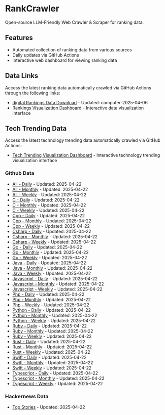 # RankCrawler

Open-source LLM-Friendly Web Crawler & Scraper for ranking data.

## Features

* Automated collection of ranking data from various sources
* Daily updates via GitHub Actions
* Interactive web dashboard for viewing ranking data


## Data Links

Access the latest ranking data automatically crawled via GitHub Actions through the following links:

* [digital Rankings Data Download](https://github.com/chenjy16/RankCrawler/blob/main/data/1688/digital_computer_2025-04-06.json) - Updated: computer-2025-04-06
* [Rankings Visualization Dashboard](https://chenjy16.github.io/RankCrawler/1688_rankings.html) - Interactive data visualization interface




## Tech Trending Data

Access the latest technology trending data automatically crawled via GitHub Actions:

* [Tech Trending Visualization Dashboard](https://chenjy16.github.io/RankCrawler/tech_trending.html) - Interactive technology trending visualization interface

### Github Data

* [All - Daily](https://github.com/chenjy16/RankCrawler/blob/main/data/github/github_all_daily_2025-04-22.json) - Updated: 2025-04-22
* [All - Monthly](https://github.com/chenjy16/RankCrawler/blob/main/data/github/github_all_monthly_2025-04-22.json) - Updated: 2025-04-22
* [All - Weekly](https://github.com/chenjy16/RankCrawler/blob/main/data/github/github_all_weekly_2025-04-22.json) - Updated: 2025-04-22
* [C - Daily](https://github.com/chenjy16/RankCrawler/blob/main/data/github/github_c_daily_2025-04-22.json) - Updated: 2025-04-22
* [C - Monthly](https://github.com/chenjy16/RankCrawler/blob/main/data/github/github_c_monthly_2025-04-22.json) - Updated: 2025-04-22
* [C - Weekly](https://github.com/chenjy16/RankCrawler/blob/main/data/github/github_c_weekly_2025-04-22.json) - Updated: 2025-04-22
* [Cpp - Daily](https://github.com/chenjy16/RankCrawler/blob/main/data/github/github_cpp_daily_2025-04-22.json) - Updated: 2025-04-22
* [Cpp - Monthly](https://github.com/chenjy16/RankCrawler/blob/main/data/github/github_cpp_monthly_2025-04-22.json) - Updated: 2025-04-22
* [Cpp - Weekly](https://github.com/chenjy16/RankCrawler/blob/main/data/github/github_cpp_weekly_2025-04-22.json) - Updated: 2025-04-22
* [Csharp - Daily](https://github.com/chenjy16/RankCrawler/blob/main/data/github/github_csharp_daily_2025-04-22.json) - Updated: 2025-04-22
* [Csharp - Monthly](https://github.com/chenjy16/RankCrawler/blob/main/data/github/github_csharp_monthly_2025-04-22.json) - Updated: 2025-04-22
* [Csharp - Weekly](https://github.com/chenjy16/RankCrawler/blob/main/data/github/github_csharp_weekly_2025-04-22.json) - Updated: 2025-04-22
* [Go - Daily](https://github.com/chenjy16/RankCrawler/blob/main/data/github/github_go_daily_2025-04-22.json) - Updated: 2025-04-22
* [Go - Monthly](https://github.com/chenjy16/RankCrawler/blob/main/data/github/github_go_monthly_2025-04-22.json) - Updated: 2025-04-22
* [Go - Weekly](https://github.com/chenjy16/RankCrawler/blob/main/data/github/github_go_weekly_2025-04-22.json) - Updated: 2025-04-22
* [Java - Daily](https://github.com/chenjy16/RankCrawler/blob/main/data/github/github_java_daily_2025-04-22.json) - Updated: 2025-04-22
* [Java - Monthly](https://github.com/chenjy16/RankCrawler/blob/main/data/github/github_java_monthly_2025-04-22.json) - Updated: 2025-04-22
* [Java - Weekly](https://github.com/chenjy16/RankCrawler/blob/main/data/github/github_java_weekly_2025-04-22.json) - Updated: 2025-04-22
* [Javascript - Daily](https://github.com/chenjy16/RankCrawler/blob/main/data/github/github_javascript_daily_2025-04-22.json) - Updated: 2025-04-22
* [Javascript - Monthly](https://github.com/chenjy16/RankCrawler/blob/main/data/github/github_javascript_monthly_2025-04-22.json) - Updated: 2025-04-22
* [Javascript - Weekly](https://github.com/chenjy16/RankCrawler/blob/main/data/github/github_javascript_weekly_2025-04-22.json) - Updated: 2025-04-22
* [Php - Daily](https://github.com/chenjy16/RankCrawler/blob/main/data/github/github_php_daily_2025-04-22.json) - Updated: 2025-04-22
* [Php - Monthly](https://github.com/chenjy16/RankCrawler/blob/main/data/github/github_php_monthly_2025-04-22.json) - Updated: 2025-04-22
* [Php - Weekly](https://github.com/chenjy16/RankCrawler/blob/main/data/github/github_php_weekly_2025-04-22.json) - Updated: 2025-04-22
* [Python - Daily](https://github.com/chenjy16/RankCrawler/blob/main/data/github/github_python_daily_2025-04-22.json) - Updated: 2025-04-22
* [Python - Monthly](https://github.com/chenjy16/RankCrawler/blob/main/data/github/github_python_monthly_2025-04-22.json) - Updated: 2025-04-22
* [Python - Weekly](https://github.com/chenjy16/RankCrawler/blob/main/data/github/github_python_weekly_2025-04-22.json) - Updated: 2025-04-22
* [Ruby - Daily](https://github.com/chenjy16/RankCrawler/blob/main/data/github/github_ruby_daily_2025-04-22.json) - Updated: 2025-04-22
* [Ruby - Monthly](https://github.com/chenjy16/RankCrawler/blob/main/data/github/github_ruby_monthly_2025-04-22.json) - Updated: 2025-04-22
* [Ruby - Weekly](https://github.com/chenjy16/RankCrawler/blob/main/data/github/github_ruby_weekly_2025-04-22.json) - Updated: 2025-04-22
* [Rust - Daily](https://github.com/chenjy16/RankCrawler/blob/main/data/github/github_rust_daily_2025-04-22.json) - Updated: 2025-04-22
* [Rust - Monthly](https://github.com/chenjy16/RankCrawler/blob/main/data/github/github_rust_monthly_2025-04-22.json) - Updated: 2025-04-22
* [Rust - Weekly](https://github.com/chenjy16/RankCrawler/blob/main/data/github/github_rust_weekly_2025-04-22.json) - Updated: 2025-04-22
* [Swift - Daily](https://github.com/chenjy16/RankCrawler/blob/main/data/github/github_swift_daily_2025-04-22.json) - Updated: 2025-04-22
* [Swift - Monthly](https://github.com/chenjy16/RankCrawler/blob/main/data/github/github_swift_monthly_2025-04-22.json) - Updated: 2025-04-22
* [Swift - Weekly](https://github.com/chenjy16/RankCrawler/blob/main/data/github/github_swift_weekly_2025-04-22.json) - Updated: 2025-04-22
* [Typescript - Daily](https://github.com/chenjy16/RankCrawler/blob/main/data/github/github_typescript_daily_2025-04-22.json) - Updated: 2025-04-22
* [Typescript - Monthly](https://github.com/chenjy16/RankCrawler/blob/main/data/github/github_typescript_monthly_2025-04-22.json) - Updated: 2025-04-22
* [Typescript - Weekly](https://github.com/chenjy16/RankCrawler/blob/main/data/github/github_typescript_weekly_2025-04-22.json) - Updated: 2025-04-22

### Hackernews Data

* [Top Stories](https://github.com/chenjy16/RankCrawler/blob/main/data/hackernews/hackernews_top_2025-04-22.json) - Updated: 2025-04-22


